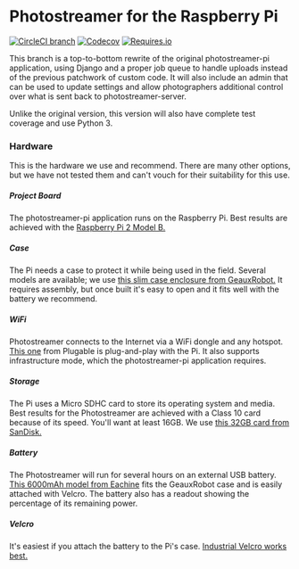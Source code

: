 # Photostreamer for the Raspberry Pi

[![CircleCI branch](https://img.shields.io/circleci/project/achavez/photostreamer-pi/rewrite.svg)](https://circleci.com/gh/achavez/photostreamer-pi) [![Codecov](https://img.shields.io/codecov/c/github/achavez/photostreamer-pi/rewrite.svg)](https://codecov.io/github/achavez/photostreamer-pi?ref=rewrite) [![Requires.io](https://img.shields.io/requires/github/achavez/photostreamer-pi/rewrite.svg)]()

This branch is a top-to-bottom rewrite of the original photostreamer-pi application, using Django and a proper job queue to handle uploads instead of the previous patchwork of custom code. It will also include an admin that can be used to update settings and allow photographers additional control over what is sent back to photostreamer-server.

Unlike the original version, this version will also have complete test coverage and use Python 3.

### Hardware

This is the hardware we use and recommend.  There are many other options, but we have not tested them and can't vouch for their suitability for this use.

##### Project Board
The photostreamer-pi application runs on the Raspberry Pi.  Best results are achieved with the [Raspberry Pi 2 Model B.](https://www.raspberrypi.org/products/raspberry-pi-2-model-b/)

##### Case
The Pi needs a case to protect it while being used in the field.  Several models are available; we use [this slim case enclosure from GeauxRobot.](http://www.amazon.com/gp/product/B00NH8NU3Q?psc=1&redirect=true&ref_=oh_aui_detailpage_o00_s05) It requires assembly, but once built it's easy to open and it fits well with the battery we recommend.

##### WiFi
Photostreamer connects to the Internet via a WiFi dongle and any hotspot.  [This one](http://www.amazon.com/gp/product/B00H28H8DU?psc=1&redirect=true&ref_=oh_aui_detailpage_o00_s06) from Plugable is plug-and-play with the Pi.  It also supports infrastructure mode, which the photostreamer-pi application requires.

##### Storage
The Pi uses a Micro SDHC card to store its operating system and media.  Best results for the Photostreamer are achieved with a Class 10 card because of its speed.  You'll want at least 16GB.  We use [this 32GB card from SanDisk.](http://www.amazon.com/gp/product/B00M55C0NS?psc=1&redirect=true&ref_=oh_aui_detailpage_o00_s04)

##### Battery
The Photostreamer will run for several hours on an external USB battery.  [This 6000mAh model from Eachine](http://www.amazon.com/gp/product/B00NUS0BQW?psc=1&redirect=true&ref_=oh_aui_detailpage_o00_s00) fits the GeauxRobot case and is easily attached with Velcro.  The battery also has a readout showing the percentage of its remaining power.

##### Velcro
It's easiest if you attach the battery to the Pi's case.  [Industrial Velcro works best.](https://www.amazon.com/gp/product/B00JJPPYF8/ref=oh_aui_detailpage_o05_s00?ie=UTF8&psc=1)


